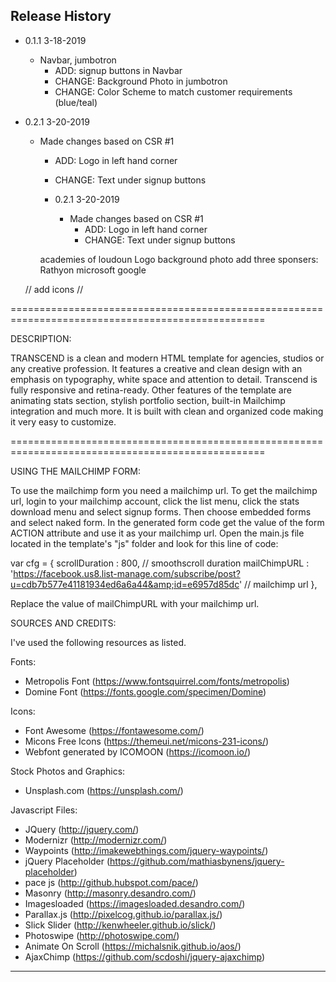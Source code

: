 ## Release History

* 0.1.1 3-18-2019
    * Navbar, jumbotron
      * ADD: signup buttons in Navbar
      * CHANGE:  Background Photo in jumbotron
      * CHANGE: Color Scheme to match customer requirements (blue/teal)

* 0.2.1 3-20-2019
    * Made changes based on CSR #1
      *  ADD: Logo in left hand corner
      *  CHANGE: Text under signup buttons

      * 0.2.1 3-20-2019
          * Made changes based on CSR #1
            *  ADD: Logo in left hand corner
            *  CHANGE: Text under signup buttons

      academies of loudoun Logo
      background photo
      add three sponsers: Rathyon microsoft google

    //  add icons
    //  




==================================================================================================

DESCRIPTION:

TRANSCEND is a clean and modern HTML template for agencies, studios or any creative profession.
It features a creative and clean design with an emphasis on typography, white space and attention
to detail. Transcend is fully responsive and retina-ready. Other features of the template are
animating stats section, stylish portfolio section, built-in Mailchimp integration and much more.
It is built with clean and organized code making it very easy to customize.

==================================================================================================


USING THE MAILCHIMP FORM:

To use the mailchimp form you need a mailchimp url. To get the mailchimp url, login to
your mailchimp account, click the list menu, click the stats download menu and select signup forms.
Then choose embedded forms and select naked form. In the generated form code get the value of
the form ACTION attribute and use it as your mailchimp url. Open the main.js file located
in the template's "js" folder and look for this line of code:

var cfg = {
    scrollDuration : 800, // smoothscroll duration
    mailChimpURL   : 'https://facebook.us8.list-manage.com/subscribe/post?u=cdb7b577e41181934ed6a6a44&amp;id=e6957d85dc'   // mailchimp url
},

Replace the value of mailChimpURL with your mailchimp url.


SOURCES AND CREDITS:

I've used the following resources as listed.

Fonts:
 - Metropolis Font (https://www.fontsquirrel.com/fonts/metropolis)
 - Domine Font (https://fonts.google.com/specimen/Domine)

Icons:
 - Font Awesome (https://fontawesome.com/)
 - Micons Free Icons (https://themeui.net/micons-231-icons/)
 - Webfont generated by ICOMOON (https://icomoon.io/)

Stock Photos and Graphics:
 - Unsplash.com (https://unsplash.com/)

Javascript Files:

 - JQuery (http://jquery.com/)
 - Modernizr (http://modernizr.com/)
 - Waypoints (http://imakewebthings.com/jquery-waypoints/)
 - jQuery Placeholder (https://github.com/mathiasbynens/jquery-placeholder)
 - pace js (http://github.hubspot.com/pace/)
 - Masonry (http://masonry.desandro.com/)
 - Imagesloaded (https://imagesloaded.desandro.com/)
 - Parallax.js (http://pixelcog.github.io/parallax.js/)
 - Slick Slider (http://kenwheeler.github.io/slick/)
 - Photoswipe (http://photoswipe.com/)
 - Animate On Scroll (https://michalsnik.github.io/aos/)
 - AjaxChimp (https://github.com/scdoshi/jquery-ajaxchimp)


-------------------------------------------------------------------------------------------------------
